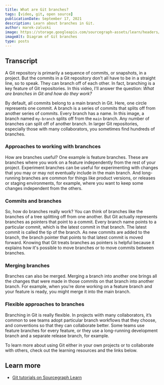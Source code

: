 ```yaml
---
title: What are Git branches?
tags: [video, git, open source]
publicationDate: September 17, 2021
description: Learn about branches in Git.
author: marek-zaluski
image: https://storage.googleapis.com/sourcegraph-assets/learn/headers/git-branches-thumbnail.jpg
imageAlt: Diagram of Git branches
type: posts
---
```


<EmbeddedYoutubeVideo id="7s2oVzeX240" />

## Transcript

A Git repository is primarily a sequence of commits, or snapshots, in a project. But the commits in a Git repository don't all have to be in a straight line, so to speak. They can branch off of each other. In fact, branching is a key feature of Git repositories. In this video, I'll answer the question: _What are branches in Git and how do they work?_

By default, all commits belong to a main branch in Git. Here, one circle represents one commit. A branch is a series of commits that splits off from another series of commits. Every branch has a name. In this image, a branch named `my-branch` splits off from the `main` branch. Any number of branches can split off of another branch. In larger Git repositories, especially those with many collaborators, you sometimes find hundreds of branches.

### Approaches to working with branchces

How are branches useful? One example is feature branches. These are branches where you work on a feature independently from the rest of your project. Experiment branches can be useful for experimenting with changes that you may or may not eventually include in the main branch. And long-running branches are common for things like product versions, or releases or staging environments, for example, where you want to keep some changes independent from the others.

### Commits and branches

So, how do branches really work? You can think of branches like the branches of a tree splitting off from one another. But Git actually represents branches as pointers that point to a commit. Every branch name points to a particular commit, which is the latest commit in that branch. The latest commit is called the tip of the branch. As new commits are added to the branch, the branch pointer that points to that latest commit is moved forward. Knowing that Git treats branches as pointers is helpful because it explains how it's possible to move branches or to move commits between branches.

### Merging branches

Branches can also be merged. Merging a branch into another one brings all the changes that were made in those commits on that branch into another branch. For example, when you're done working on a feature branch and your feature is ready, you might merge it into the main branch.

### Flexible approaches to branches

Branching in Git is really flexible. In projects wiith many collaborators, it’s common to see teams adopt particular branch workflows that they choose, and conventions so that they can collaborate better. Some teams use feature branches for every feature, or they use a long-running development branch and a separate release branch, for example.

To learn more about using Git either in your own projects or to collaborate with others, check out the learning resources and the links below.

## Learn more

- [Git tutorials on Sourcegraph Learn](/tags/git)
